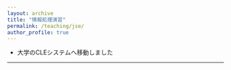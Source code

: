 ```yaml
---
layout: archive
title: "情報処理演習"
permalink: /teaching/jse/
author_profile: true
---
```


* 大学のCLEシステムへ移動しました

---
